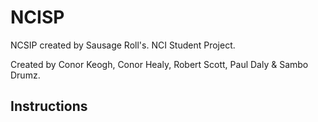 # NCISP
NCSIP created by Sausage Roll's. NCI Student Project.

Created by Conor Keogh, Conor Healy, Robert Scott, Paul Daly & Sambo Drumz.


Instructions
------------------------------------------
